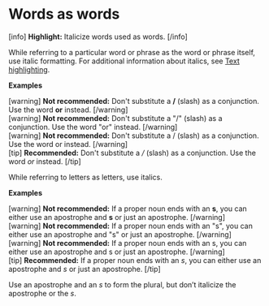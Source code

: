 # Words as words

[info] **Highlight:** Italicize words used as words. [/info]  

While referring to a particular word or phrase as the word or phrase itself, use italic formatting. For additional information about italics, see [Text highlighting](https://make.wordpress.org/docs/style-guide/formatting/text/#text-highlighting).

**Examples**  

[warning] **Not recommended:** Don't substitute a **/** (slash) as a conjunction. Use the word **or** instead. [/warning]  
[warning] **Not recommended:** Don't substitute a "/" (slash) as a conjunction. Use the word "or" instead. [/warning]  
[warning] **Not recommended:** Don't substitute a / (slash) as a conjunction. Use the word or instead. [/warning]  
[tip] **Recommended:** Don't substitute a */* (slash) as a conjunction. Use the word *or* instead. [/tip]  

While referring to letters as letters, use italics.

**Examples**  

[warning] **Not recommended:** If a proper noun ends with an **s**, you can either use an apostrophe and **s** or just an apostrophe.  [/warning]  
[warning] **Not recommended:** If a proper noun ends with an "s", you can either use an apostrophe and "s" or just an apostrophe.  [/warning]  
[warning] **Not recommended:** If a proper noun ends with an s, you can either use an apostrophe and s or just an apostrophe.  [/warning]  
[tip] **Recommended:** If a proper noun ends with an *s*, you can either use an apostrophe and *s* or just an apostrophe.  [/tip]  

Use an apostrophe and an *s* to form the plural, but don’t italicize the apostrophe or the *s*.
